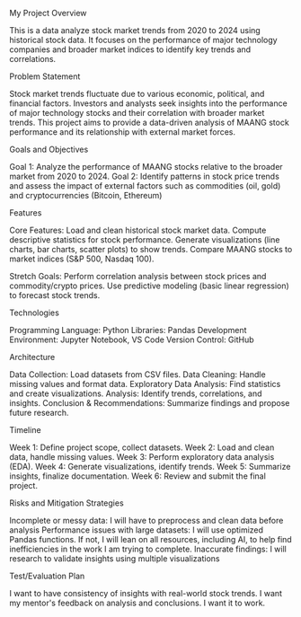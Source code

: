 My Project Overview

This is a data analyze stock market trends from 2020 to 2024 using historical stock data. It focuses on the performance of major technology companies and broader market indices to identify key trends and correlations.


Problem Statement

Stock market trends fluctuate due to various economic, political, and financial factors. Investors and analysts seek insights into the performance of major technology stocks and their correlation with broader market trends. This project aims to provide a data-driven analysis of MAANG stock performance and its relationship with external market forces.


Goals and Objectives

Goal 1: Analyze the performance of MAANG stocks relative to the broader market from 2020 to 2024.
Goal 2: Identify patterns in stock price trends and assess the impact of external factors such as commodities (oil, gold) and cryptocurrencies (Bitcoin, Ethereum)


Features

Core Features:
Load and clean historical stock market data.
Compute descriptive statistics for stock performance.
Generate visualizations (line charts, bar charts, scatter plots) to show trends.
Compare MAANG stocks to market indices (S&P 500, Nasdaq 100).

Stretch Goals:
Perform correlation analysis between stock prices and commodity/crypto prices.
Use predictive modeling (basic linear regression) to forecast stock trends.


Technologies

Programming Language: Python
Libraries: Pandas
Development Environment: Jupyter Notebook, VS Code
Version Control: GitHub


Architecture

Data Collection: Load datasets from CSV files.
Data Cleaning: Handle missing values and format data.
Exploratory Data Analysis: Find statistics and create visualizations.
Analysis: Identify trends, correlations, and insights.
Conclusion & Recommendations: Summarize findings and propose future research.


Timeline

Week 1: Define project scope, collect datasets.
Week 2: Load and clean data, handle missing values.
Week 3: Perform exploratory data analysis (EDA).
Week 4: Generate visualizations, identify trends.
Week 5: Summarize insights, finalize documentation.
Week 6: Review and submit the final project.


Risks and Mitigation Strategies


Incomplete or messy data: I will have to preprocess and clean data before analysis
Performance issues with large datasets: I will use optimized Pandas functions. If not, I will lean on all resources, including AI, to help find inefficiencies in the work I am trying to complete.
Inaccurate findings: I will research to validate insights using multiple visualizations


Test/Evaluation Plan

I want to have consistency of insights with real-world stock trends. I want my mentor's feedback on analysis and conclusions. I want it to work.

